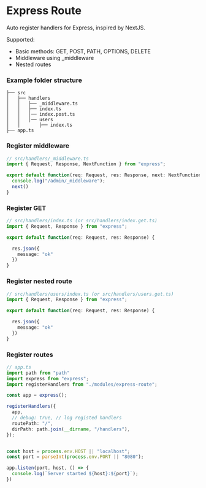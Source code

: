# Express Route

Auto register handlers for Express, inspired by NextJS. 

Supported:
- Basic methods: GET, POST, PATH, OPTIONS, DELETE
- Middleware using _middleware
- Nested routes


### Example folder structure
```
├── src
│   ├── handlers
│   │   ├── _middleware.ts
│   │   ├── index.ts
│   │   │── index.post.ts
│   │   │── users
│   │       ├── index.ts
├── app.ts
```

### Register middleware
```ts
// src/handlers/_middleware.ts
import { Request, Response, NextFunction } from "express";

export default function(req: Request, res: Response, next: NextFunction) {
  console.log("/admin/_middleware");
  next()
}
```

### Register GET

```ts
// src/handlers/index.ts (or src/handlers/index.get.ts)
import { Request, Response } from "express";

export default function(req: Request, res: Response) {

  res.json({
    message: "ok"
  })
}
```

### Register nested route

```ts
// src/handlers/users/index.ts (or src/handlers/users.get.ts)
import { Request, Response } from "express";

export default function(req: Request, res: Response) {

  res.json({
    message: "ok"
  })
}
```

### Register routes

```ts
// app.ts
import path from "path"
import express from "express";
import registerHandlers from "./modules/express-route";

const app = express();

registerHandlers({
  app,
  // debug: true, // log registed handlers
  routePath: "/",
  dirPath: path.join(__dirname, "/handlers"),
});


const host = process.env.HOST || "localhost";
const port = parseInt(process.env.PORT || "8080");

app.listen(port, host, () => {
  console.log(`Server started ${host}:${port}`);
})
```